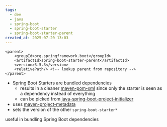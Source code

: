 ```yaml
---
tags:
  - dev
  - java
  - spring-boot
  - spring-boot-starter
  - spring-boot-starter-parent
created_at: 2025-07-20 13:03
---
```

```properties
<parent>
	<groupId>org.springframework.boot</groupId>
	<artifactId>spring-boot-starter-parent</artifactId>
	<version>3.5.3</version>
	<relativePath/> <!-- lookup parent from repository -->
</parent>
```
- Spring Boot Starters are bundled dependencies
	- results in a cleaner [maven-pom-xml](../../maven/maven-pom-xml.md) since only the starter is seen as a dependency instead of everything
	- can be picked from [java-spring-boot-project-initializer](java-spring-boot-project-initializer.md)
- uses [maven-project-metadata](../../maven/maven-project-metadata.md)
- sets the version of the other `spring-boot-starter*`

useful in bundling Spring Boot dependencies